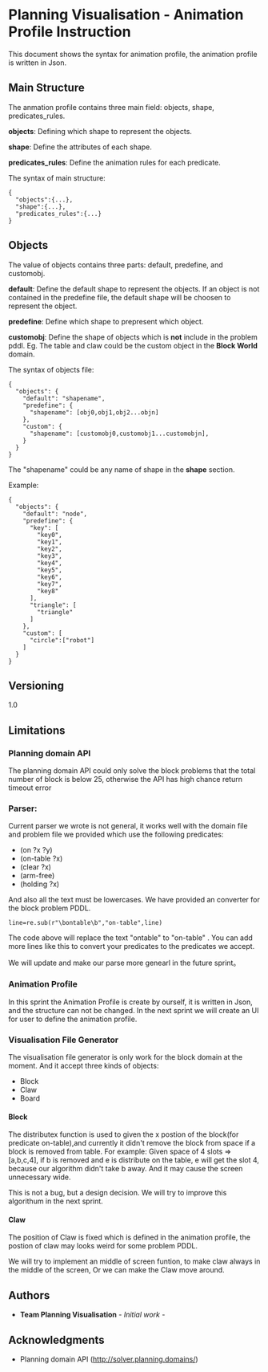 
# Planning Visualisation - Animation Profile Instruction

This document shows the syntax for animation profile, the animation profile is written in Json.

## Main Structure
The anmation profile contains three main field: objects, shape, predicates_rules.

**objects**: Defining which shape to represent the objects.

**shape**: Define the attributes of each shape.

**predicates_rules**: Define the animation rules for each predicate.

The syntax of main structure:

```
{
  "objects":{...},
  "shape":{...},
  "predicates_rules":{...}
}
```
## Objects
The value of objects contains three parts: default, predefine, and customobj.

**default**: Define the default shape to represent the objects. If an object is not contained in the predefine file, the default shape will be choosen to represent the object.  

**predefine**: Define which shape to prepresent which object.

**customobj**: Define the shape of objects which is **not** include in the problem pddl. Eg. The table and claw could be the custom object in the **Block World** domain.

The syntax of objects file:

```
{
  "objects": {
    "default": "shapename",
    "predefine": {
      "shapename": [obj0,obj1,obj2...objn]
    },
    "custom": {
      "shapename": [customobj0,customobj1...customobjn],
    }
  }
}
```
The "shapename" could be any name of shape in the **shape** section.

Example:

```
{
  "objects": {
    "default": "node",
    "predefine": {
      "key": [                 
        "key0",
        "key1",
        "key2",
        "key3",
        "key4",
        "key5",
        "key6",
        "key7",
        "key8"
      ],
      "triangle": [
        "triangle"
      ]
    },
    "custom": [
      "circle":["robot"]
    ]
  }
}
```
## Versioning

1.0

## Limitations

### Planning domain API
The planning domain API could only solve the block problems that the total number of block is below 25, otherwise the API has high chance return timeout error

### Parser:
Current parser we wrote is not general, it works well with the domain file and problem file we provided which use the following predicates:
* (on ?x ?y)
* (on-table ?x)
* (clear ?x)
* (arm-free)
* (holding ?x)

And also all the text must be lowercases. We have provided an converter for the block problem PDDL.
```
line=re.sub(r"\bontable\b","on-table",line)
```

The code above will replace the text "ontable" to "on-table" .
You can add more lines like this to convert your predicates to the predicates we accept.

We will update and make our parse more genearl in the future sprint。

### Animation Profile
In this sprint the Animation Profile is create by ourself, it is written in Json, and the structure can not be changed.
In the next sprint we will create an UI for user to define the animation profile.

### Visualisation File Generator
The visualisation file generator is only work for the block domain at the moment. And it accept three kinds of objects:
* Block
* Claw
* Board

#### Block
The distributex function is used to given the x postion of the block(for predicate on-table),and currently it didn't remove
the block from space if a block is removed from table. 
For example: Given space of 4 slots => [a,b,c,4], if b is removed and e is distribute on the table, e will get the slot 4, 
because our algorithm didn't take b away. And it may cause the screen unnecessary wide.

This is not a bug, but a design decision. We will try to improve this algorithum in the next sprint.

#### Claw
The position of Claw is fixed which is defined in the animation profile, the postion of claw may looks weird for some problem PDDL.

We will try to implement an middle of screen funtion, to make claw always in the middle of the screen, Or we can make the Claw move around.



## Authors
* **Team Planning Visualisation** - *Initial work* -


## Acknowledgments

* Planning domain API (http://solver.planning.domains/)

